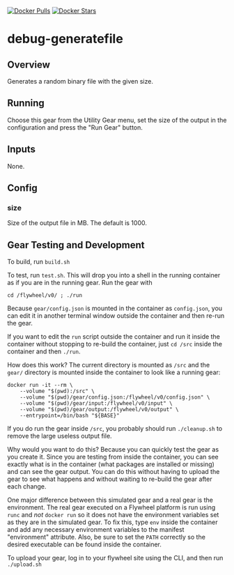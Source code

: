 [![Docker Pulls](https://img.shields.io/docker/pulls/flywheel/debug-generatefile.svg)](https://hub.docker.com/r/flywheel/debug-generatefile/)
[![Docker Stars](https://img.shields.io/docker/stars/flywheel/debug-generatefile.svg)](https://hub.docker.com/r/flywheel/debug-generatefile/)

# debug-generatefile

## Overview
Generates a random binary file with the given size.

## Running

Choose this gear from the Utility Gear menu, set the size of the output in the
configuration and press the "Run Gear" button.

## Inputs

None.

## Config

### size

Size of the output file in MB.  The default is 1000.

## Gear Testing and Development
To build, run `build.sh`

To test, run `test.sh`.  This will drop you into a shell in the running container
as if you are in the running gear.  Run the gear with

`cd /flywheel/v0/ ; ./run`

Because `gear/config.json` is mounted in the container as `config.json`, you can
edit it in another terminal window outside the container and then re-run the gear.

If you want to edit the `run` script outside the container and run it inside the
container without stopping to re-build the container, just `cd /src` inside the
container and then `./run`.

How does this work?  The current directory is mounted as `/src` and the `gear/` directory 
is mounted inside the container to look like a running gear:

```shell
docker run -it --rm \
    --volume "$(pwd):/src" \
    --volume "$(pwd)/gear/config.json:/flywheel/v0/config.json" \
    --volume "$(pwd)/gear/input:/flywheel/v0/input" \
    --volume "$(pwd)/gear/output:/flywheel/v0/output" \
    --entrypoint=/bin/bash "${BASE}"
```

If you do run the gear inside `/src`, you probably should run `./cleanup.sh` to remove
the large useless output file.

Why would you want to do this?  Because you can quickly test the gear as you create it.
Since you are testing from inside the container, you can see exactly what is in the
container (what packages are installed or missing) and can see the gear output.  You
can do this without having to upload the gear to see what happens and without waiting
to re-build the gear after each change.

One major difference between this simulated gear and a real gear is the environment.
The real gear executed on a Flywheel platform is run using `runc` and *not* `docker run` 
so it does not have the environment variables set as they are in the simulated gear.
To fix this, type `env` inside the container and add any necessary environment variables
to the manifest "environment" attribute.  Also, be sure to set the `PATH` correctly so
the desired executable can be found inside the container.

To upload your gear, log in to your flywheel site using the CLI, and then run `./upload.sh`
